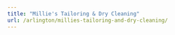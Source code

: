 ```yaml
---
title: "Millie's Tailoring & Dry Cleaning"
url: /arlington/millies-tailoring-and-dry-cleaning/
---
```

